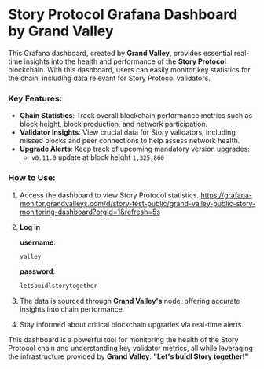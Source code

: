 # Story Protocol Grafana Dashboard by Grand Valley

This Grafana dashboard, created by **Grand Valley**, provides essential real-time insights into the health and performance of the **Story Protocol** blockchain. With this dashboard, users can easily monitor key statistics for the chain, including data relevant for Story Protocol validators.

### Key Features:

- **Chain Statistics**: Track overall blockchain performance metrics such as block height, block production, and network participation.
- **Validator Insights**: View crucial data for Story validators, including missed blocks and peer connections to help assess network health.
- **Upgrade Alerts**: Keep track of upcoming mandatory version upgrades:
  - `v0.11.0` update at block height `1,325,860`

### How to Use:

1. Access the dashboard to view Story Protocol statistics. https://grafana-monitor.grandvalleys.com/d/story-test-public/grand-valley-public-story-monitoring-dashboard?orgId=1&refresh=5s
2. **Log in**

   **username**:

   ```bash
   valley
   ```

   **password**:

   ```bash
   letsbuidlstorytogether
   ```

3. The data is sourced through **Grand Valley's** node, offering accurate insights into chain performance.
4. Stay informed about critical blockchain upgrades via real-time alerts.

This dashboard is a powerful tool for monitoring the health of the Story Protocol chain and understanding key validator metrics, all while leveraging the infrastructure provided by **Grand Valley**. **"Let's buidl Story together!"**

